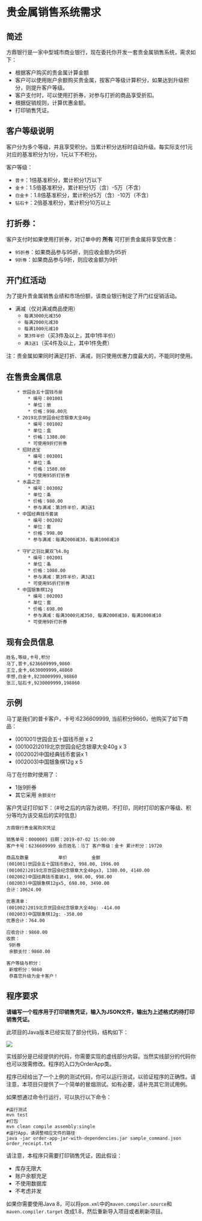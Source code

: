 # 贵金属销售系统需求

## 简述
方鼎银行是一家中型城市商业银行，现在委托你开发一套贵金属销售系统，需求如下：

* 根据客户购买的贵金属计算金额
* 客户可以使用账户余额购买贵金属，按客户等级计算积分，如果达到升级积分，则提升客户等级。
* 客户支付时，可以使用打折券，对参与打折的商品享受折扣。
* 根据促销规则，计算优惠金额。
* 打印销售凭证。

## 客户等级说明
客户分为多个等级，并且享受积分。当累计积分达标时自动升级。每实际支付1元对应的基准积分为1分，1元以下不积分。

客户等级：

* `普卡`：1倍基准积分，累计积分1万以下
* `金卡`：1.5倍基准积分，累计积分1万（含）-5万（不含）
* `白金卡`：1.8倍基准积分，累计积分5万（含）-10万（不含）
* `钻石卡`：2倍基准积分，累计积分10万以上
	 
## 打折券：
客户支付时如果使用打折券，对订单中的 **所有** 可打折贵金属将享受优惠：

* `95折券`：如果商品参与95折，则应收金额为95折
* `9折券`：如果商品参与9折，则应收金额为9折
	
## 开门红活动
为了提升贵金属销售业绩和市场份额，该商业银行制定了开门红促销活动。

* 满减（仅对满减商品使用）
    * `每满3000元减350`
    * `每满2000元减30`    
    * `每满1000元减10`
    * `第3件半价`（买3件及以上，其中1件半价）
    * `满3送1`（买4件及以上，其中1件免费）

注：贵金属如果同时满足打折、满减，则只使用优惠力度最大的，不能同时使用。

## 在售贵金属信息

```
	* 世园会五十国钱币册
		* 编号：001001
		* 单位：册
		* 价格：998.00元
	* 2019北京世园会纪念银章大全40g
		* 编号：001002
		* 单位：盒 
		* 价格：1380.00
		* 可使用9折打折券
	* 招财进宝
		* 编号：003001
		* 单位：条
		* 价格：1580.00
		* 可使用95折打折券
	* 水晶之恋
		* 编号：003002
		* 单位：条
		* 价格：980.00
		* 参与满减：第3件半价，满3送1
	* 中国经典钱币套装
		* 编号：002002
		* 单位：套
		* 价格：998.00
		* 参与满减：每满2000减30，每满1000减10
		
	* 守扩之羽比翼双飞4.8g
		* 编号：002001
		* 单位：条
		* 价格：1080.00
		* 参与满减：第3件半价，满3送1
		* 可使用95折打折券
	* 中国银象棋12g 
		* 编号：002003
		* 单位：套
		* 价格：698.00
		* 参与满减：每满3000元减350, 每满2000减30，每满1000减10
		* 可使用9折打折券
```

## 现有会员信息

```
姓名,等级,卡号,积分
马丁,普卡,6236609999,9860
王立,金卡,6630009999,48860
李想,白金卡,8230009999,98860
张三,钻石卡,9230009999,198860
```

## 示例
马丁是我们的普卡客户，卡号:6236609999, 当前积分9860，他购买了如下商品：

* (001001)世园会五十国钱币册 x 2
* (001002)2019北京世园会纪念银章大全40g x 3
* (002002)中国经典钱币套装x 1
* (002003)中国银象棋12g x 5

马丁在付款时使用了：

* 1张9折券
* 其它采用 `余额支付` 

客户凭证打印如下：（#号之后的内容为说明，不打印，同时打印的客户等级、积分等均为该交易后的实时信息）

```
方鼎银行贵金属购买凭证

销售单号：0000001 日期：2019-07-02 15:00:00
客户卡号：6236609999 会员姓名：马丁 客户等级：金卡 累计积分：19720

商品及数量           单价         金额
(001001)世园会五十国钱币册x2, 998.00, 1996.00
(001002)2019北京世园会纪念银章大全40gx3, 1380.00, 4140.00
(002002)中国经典钱币套装x1, 998.00, 998.00
(002003)中国银象棋12gx5, 698.00, 3490.00
合计：10624.00

优惠清单：
(001002)2019北京世园会纪念银章大全40g: -414.00
(002003)中国银象棋12g: -350.00
优惠合计：764.00

应收合计：9860.00
收款：
 9折券
 余额支付：9860.00

客户等级与积分：
 新增积分：9860
 恭喜您升级为金卡客户！
```

## 程序要求

**请编写一个程序用于打印销售凭证，输入为JSON文件，输出为上述格式的待打印销售凭证。**

此项目的Java版本已经实现了部分代码，结构如下：

![](https://mxs-1256616343.cos.ap-chengdu.myqcloud.com/1562031733.96clipboardimage.jpg)

实线部分是已经提供的代码，你需要实现的虚线部分内容。当然实线部分的代码你也可以按需修改。程序的入口为OrderApp类。

程序已经给出了一个上例的测试代码，你可以运行测试，以验证程序的正确性。请注意，本项目只提供了一个简单的冒烟测试。如有必要，请补充其它测试用例。

如果想通过命令行运行，可以执行以下命令：

```
#运行测试
mvn test
#打包
mvn clean compile assembly:single
#运行App，请调整相应文件的路径
java -jar order-app-jar-with-dependencies.jar sample_command.json order_receipt.txt
```

请注意，本程序只需要打印销售凭证，因此假设：

* 库存无限大
* 账户余额充足
* 不使用数据库
* 不考虑并发

如果你需要使用Java 8，可以将`pom.xml`中的`maven.compiler.source`和`maven.compiler.target` 改成1.8，然后重新导入项目或者刷新项目。
